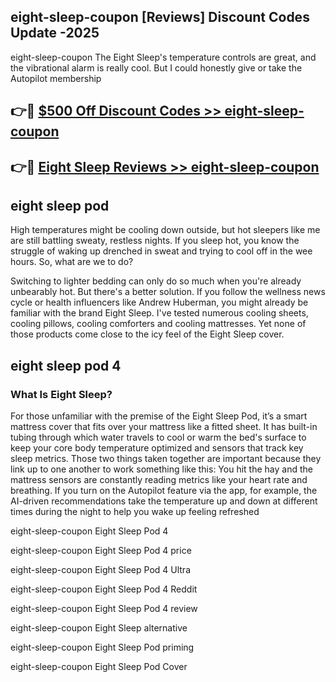 ## eight-sleep-coupon [Reviews​] Discount Codes Update -2025

eight-sleep-coupon The Eight Sleep's temperature controls are great, and the vibrational alarm is really cool. But I could honestly give or take the Autopilot membership

## 👉🔴 [$500 Off Discount Codes >> eight-sleep-coupon](http://download.freeplayer.one?title=eight-sleep-coupon&ref=18-ES)

## 👉🔴 [Eight Sleep Reviews >> eight-sleep-coupon](http://download.freeplayer.one?title=eight-sleep-coupon&ref=18-ES)

## eight sleep pod

High temperatures might be cooling down outside, but hot sleepers like me are still battling sweaty, restless nights. If you sleep hot, you know the struggle of waking up drenched in sweat and trying to cool off in the wee hours. So, what are we to do?

Switching to lighter bedding can only do so much when you're already unbearably hot. But there's a better solution. If you follow the wellness news cycle or health influencers like Andrew Huberman, you might already be familiar with the brand Eight Sleep. I've tested numerous cooling sheets, cooling pillows, cooling comforters and cooling mattresses. Yet none of those products come close to the icy feel of the Eight Sleep cover.

## eight sleep pod 4

### What Is Eight Sleep?

For those unfamiliar with the premise of the Eight Sleep Pod, it’s a smart mattress cover that fits over your mattress like a fitted sheet. It has built-in tubing through which water travels to cool or warm the bed's surface to keep your core body temperature optimized and sensors that track key sleep metrics. Those two things taken together are important because they link up to one another to work something like this: You hit the hay and the mattress sensors are constantly reading metrics like your heart rate and breathing. If you turn on the Autopilot feature via the app, for example, the AI-driven recommendations take the temperature up and down at different times during the night to help you wake up feeling refreshed

eight-sleep-coupon Eight Sleep Pod 4

eight-sleep-coupon Eight Sleep Pod 4 price

eight-sleep-coupon Eight Sleep Pod 4 Ultra

eight-sleep-coupon Eight Sleep Pod 4 Reddit

eight-sleep-coupon Eight Sleep Pod 4 review

eight-sleep-coupon Eight Sleep alternative

eight-sleep-coupon Eight Sleep Pod priming

eight-sleep-coupon Eight Sleep Pod Cover